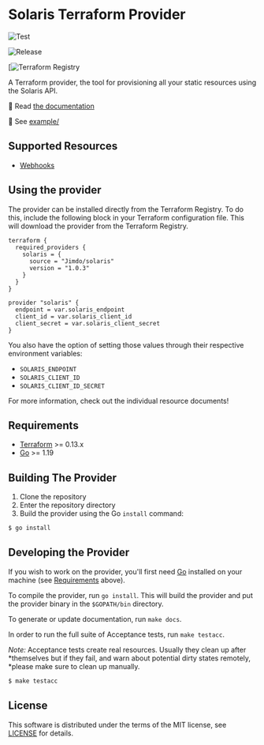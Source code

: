 # Solaris Terraform Provider

![Test](https://github.com/Jimdo/terraform-provider-solarisbank/actions/workflows/test.yml/badge.svg)

![Release](https://github.com/Jimdo/terraform-provider-solarisbank/actions/workflows/test.yml/badge.svg)

[![Terraform Registry](https://registry.terraform.io/providers/Jimdo/solaris/latest)

A Terraform provider, the tool for provisioning all your static resources using the Solaris API.

📝 Read [the documentation](https://registry.terraform.io/providers/Jimdo/solaris/latest/docs)

👀 See [example/](examples/)

## Supported Resources
- [Webhooks](https://docs.solarisgroup.com/api-reference/onboarding/webhooks/)

## Using the provider

The provider can be installed directly from the Terraform Registry. To do this, include the following block in your Terraform configuration file. This will download the provider from the Terraform Registry.

```hcl
terraform {
  required_providers {
    solaris = {
      source = "Jimdo/solaris"
      version = "1.0.3"
    }
  }
}

provider "solaris" {
  endpoint = var.solaris_endpoint
  client_id = var.solaris_client_id
  client_secret = var.solaris_client_secret
}
```
You also have the option of setting those values through their respective environment variables:

- `SOLARIS_ENDPOINT`
- `SOLARIS_CLIENT_ID`
- `SOLARIS_CLIENT_ID_SECRET`


For more information, check out the individual resource documents!

## Requirements

- [Terraform](https://www.terraform.io/downloads.html) >= 0.13.x
- [Go](https://golang.org/doc/install) >= 1.19

## Building The Provider

1. Clone the repository
2. Enter the repository directory
3. Build the provider using the Go `install` command: 

```sh
$ go install
```

## Developing the Provider

If you wish to work on the provider, you'll first need [Go](http://www.golang.org) installed on your machine (see [Requirements](#requirements) above).

To compile the provider, run `go install`. This will build the provider and put the provider binary in the `$GOPATH/bin` directory.

To generate or update documentation, run `make docs`.

In order to run the full suite of Acceptance tests, run `make testacc`.

*Note:* Acceptance tests create real resources. Usually they clean up after *themselves but if they fail, and warn about potential dirty states remotely, *please make sure to clean up manually.

```sh
$ make testacc
```

## License

This software is distributed under the terms of the MIT license, see [LICENSE](./LICENSE) for details.
